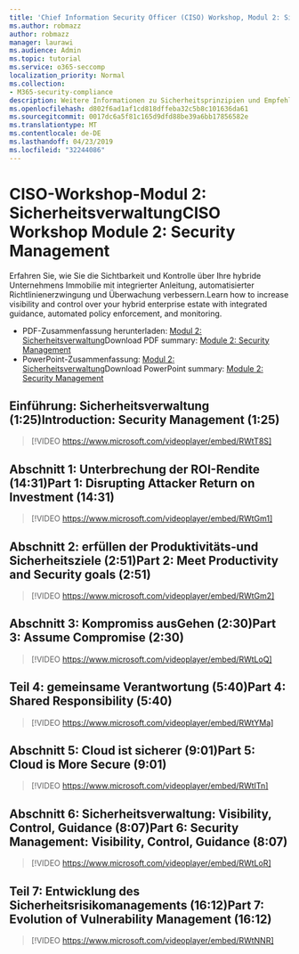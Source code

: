 ```yaml
---
title: 'Chief Information Security Officer (CISO) Workshop, Modul 2: Sicherheits Management'
ms.author: robmazz
author: robmazz
manager: laurawi
ms.audience: Admin
ms.topic: tutorial
ms.service: o365-seccomp
localization_priority: Normal
ms.collection:
- M365-security-compliance
description: Weitere Informationen zu Sicherheitsprinzipien und Empfehlungen für die Modernisierung der Sicherheit in Ihrer Organisation.
ms.openlocfilehash: d802f6ad1af1cd818dffeba32c5b8c101636da61
ms.sourcegitcommit: 0017dc6a5f81c165d9dfd88be39a6bb17856582e
ms.translationtype: MT
ms.contentlocale: de-DE
ms.lasthandoff: 04/23/2019
ms.locfileid: "32244086"
---
```

# <a name="ciso-workshop-module-2-security-management"></a><span data-ttu-id="f899b-103">CISO-Workshop-Modul 2: Sicherheitsverwaltung</span><span class="sxs-lookup"><span data-stu-id="f899b-103">CISO Workshop Module 2: Security Management</span></span> 

<span data-ttu-id="f899b-104">Erfahren Sie, wie Sie die Sichtbarkeit und Kontrolle über Ihre hybride Unternehmens Immobilie mit integrierter Anleitung, automatisierter Richtlinienerzwingung und Überwachung verbessern.</span><span class="sxs-lookup"><span data-stu-id="f899b-104">Learn how to increase visibility and control over your hybrid enterprise estate with integrated guidance, automated policy enforcement, and monitoring.</span></span>

- <span data-ttu-id="f899b-105">PDF-Zusammenfassung herunterladen: [Modul 2: Sicherheitsverwaltung](media/ciso-workshop-2-security-management.pdf)</span><span class="sxs-lookup"><span data-stu-id="f899b-105">Download PDF summary: [Module 2: Security Management](media/ciso-workshop-2-security-management.pdf)</span></span>
- <span data-ttu-id="f899b-106">PowerPoint-Zusammenfassung: [Modul 2: Sicherheitsverwaltung](https://docs.microsoft.com/office365/securitycompliance/media/ciso-workshop-2-security-management.pptx)</span><span class="sxs-lookup"><span data-stu-id="f899b-106">Download PowerPoint summary: [Module 2: Security Management](https://docs.microsoft.com/office365/securitycompliance/media/ciso-workshop-2-security-management.pptx)</span></span>

## <a name="introduction-security-management-125"></a><span data-ttu-id="f899b-107">Einführung: Sicherheitsverwaltung (1:25)</span><span class="sxs-lookup"><span data-stu-id="f899b-107">Introduction: Security Management (1:25)</span></span>

> [!VIDEO https://www.microsoft.com/videoplayer/embed/RWtT8S]

## <a name="part-1-disrupting-attacker-return-on-investment-1431"></a><span data-ttu-id="f899b-108">Abschnitt 1: Unterbrechung der ROI-Rendite (14:31)</span><span class="sxs-lookup"><span data-stu-id="f899b-108">Part 1: Disrupting Attacker Return on Investment (14:31)</span></span>

> [!VIDEO https://www.microsoft.com/videoplayer/embed/RWtGm1]

## <a name="part-2-meet-productivity-and-security-goals-251"></a><span data-ttu-id="f899b-109">Abschnitt 2: erfüllen der Produktivitäts-und Sicherheitsziele (2:51)</span><span class="sxs-lookup"><span data-stu-id="f899b-109">Part 2: Meet Productivity and Security goals (2:51)</span></span>

> [!VIDEO https://www.microsoft.com/videoplayer/embed/RWtGm2]

## <a name="part-3-assume-compromise-230"></a><span data-ttu-id="f899b-110">Abschnitt 3: Kompromiss ausGehen (2:30)</span><span class="sxs-lookup"><span data-stu-id="f899b-110">Part 3: Assume Compromise (2:30)</span></span>

> [!VIDEO https://www.microsoft.com/videoplayer/embed/RWtLoQ]

## <a name="part-4-shared-responsibility-540"></a><span data-ttu-id="f899b-111">Teil 4: gemeinsame Verantwortung (5:40)</span><span class="sxs-lookup"><span data-stu-id="f899b-111">Part 4: Shared Responsibility (5:40)</span></span>

> [!VIDEO https://www.microsoft.com/videoplayer/embed/RWtYMa]

## <a name="part-5-cloud-is-more-secure-901"></a><span data-ttu-id="f899b-112">Abschnitt 5: Cloud ist sicherer (9:01)</span><span class="sxs-lookup"><span data-stu-id="f899b-112">Part 5: Cloud is More Secure (9:01)</span></span>

> [!VIDEO https://www.microsoft.com/videoplayer/embed/RWtITn]

## <a name="part-6-security-management-visibility-control-guidance-807"></a><span data-ttu-id="f899b-113">Abschnitt 6: Sicherheitsverwaltung: Visibility, Control, Guidance (8:07)</span><span class="sxs-lookup"><span data-stu-id="f899b-113">Part 6: Security Management: Visibility, Control, Guidance (8:07)</span></span>

> [!VIDEO https://www.microsoft.com/videoplayer/embed/RWtLoR]

## <a name="part-7-evolution-of-vulnerability-management-1612"></a><span data-ttu-id="f899b-114">Teil 7: Entwicklung des Sicherheitsrisikomanagements (16:12)</span><span class="sxs-lookup"><span data-stu-id="f899b-114">Part 7: Evolution of Vulnerability Management (16:12)</span></span>

> [!VIDEO https://www.microsoft.com/videoplayer/embed/RWtNNR]